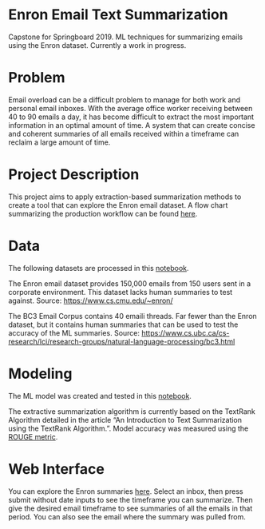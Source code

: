 # Enron Email Text Summarization
Capstone for Springboard 2019. ML techniques for summarizing emails using the Enron dataset. Currently a work in progress.

# Problem 
Email overload can be a difficult problem to manage for both work and personal email inboxes. With the average office worker receiving between 40 to 90 emails a day, it has become difficult to extract the most important information in an optimal amount of time. A system that can create concise and coherent summaries of all emails received within a timeframe can reclaim a large amount of time.

# Project Description
This project aims to apply extraction-based summarization methods to create a tool that can explore the Enron email dataset.  A flow chart summarizing the production workflow can be found [here](https://github.com/dailykirt/ML_Enron_email_summary/blob/master/images/Text%20Summarizing%20Flow%20Chart.jpg).

# Data
The following datasets are processed in this [notebook](https://github.com/dailykirt/ML_Enron_email_summary/blob/master/notebooks/Process_Emails.ipynb).

The Enron email dataset provides 150,000 emails from 150 users sent in a corporate environment. This dataset lacks human summaries to test against. 
Source: https://www.cs.cmu.edu/~enron/

The BC3 Email Corpus contains 40 emaili threads. Far fewer than the Enron dataset, but it contains human summaries that can be used to test the accuracy of the ML summaries. 
Source: https://www.cs.ubc.ca/cs-research/lci/research-groups/natural-language-processing/bc3.html

# Modeling
The ML model was created and tested in this  [notebook](https://github.com/dailykirt/ML_Enron_email_summary/blob/master/notebooks/Text_rank_summarization.ipynb).

The extractive summarization algorithm is currently based on the TextRank Algorithm detailed in the article “An Introduction to Text Summarization using the TextRank Algorithm.”. Model accuracy was measured using the [ROUGE metric](https://pypi.org/project/py-rouge/).

# Web Interface
You can explore the Enron summaries [here](http://enron-emails.herokuapp.com/). Select an inbox, then press submit without date inputs to see the timeframe you can summarize. Then give the desired email timeframe to see summaries of all the emails in that period. You can also see the email where the summary was pulled from.
